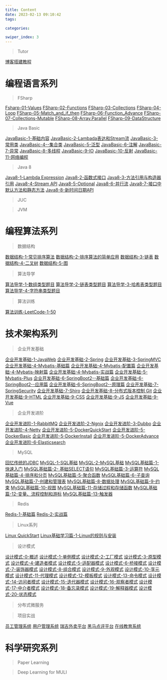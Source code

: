 ```yaml
---
title: Content
date: 2023-02-13 09:10:42
tags: 

categories: 

swiper_index: 3
---
```

> Tutor

[博客搭建教程](https://cyanzzy.github.io/2023/02/12/%E6%90%AD%E5%BB%BA%E5%8D%9A%E5%AE%A2%E6%95%99%E7%A8%8B/)
# 编程语言系列
> FSharp

[Fsharp-01-Values](https://cyanzzy.github.io/2023/02/12/Fsharp-01-Values/)
[FSharp-02-Functions](https://cyanzzy.github.io/2023/02/13/FSharp-02-Functions/)
[FSharp-03-Collections](https://cyanzzy.github.io/2023/02/14/FSharp-03-Collections/)
[FSharp-04-Loop](https://cyanzzy.github.io/2023/02/15/FSharp-04-Loop/)
[FSharp-05-Match_and_if_then](https://cyanzzy.github.io/2023/02/16/FSharp-05-Match-and-if-then/)
[FSharp-06-Function_Advance](https://cyanzzy.github.io/2023/02/20/FSharp-06-Function-Advance/)
[FSharp-07-Collections-Mutable](https://cyanzzy.github.io/2023/02/22/FSharp-07-Collections-Mutable/)
[FSharp-08-Array.Parallel](https://cyanzzy.github.io/2023/02/24/FSharp-08-Array-Parallel/)
[FSharp-09-DataStructure](https://cyanzzy.github.io/2023/02/27/FSharp-09-DataStructure/)

> Java Basic

[JavaBasic-1-基础内容](https://cyanzzy.github.io/2023/03/16/JavaBasic-1-%E5%9F%BA%E7%A1%80%E5%86%85%E5%AE%B9/)
[JavaBasic-2-Lambada表达和Stream流](https://cyanzzy.github.io/2023/03/16/JavaBasic-2-Lambada%E8%A1%A8%E8%BE%BE%E5%92%8CStream%E6%B5%81/)
[JavaBasic-3-常用类](https://cyanzzy.github.io/2023/03/16/JavaBasic-3-%E5%B8%B8%E7%94%A8%E7%B1%BB/)
[JavaBasic-4--集合类](https://cyanzzy.github.io/2023/03/16/JavaBasic-4-%E9%9B%86%E5%90%88%E7%B1%BB/)
[JavaBasic-5-泛型](https://cyanzzy.github.io/2023/03/16/JavaBasic-5-%E6%B3%9B%E5%9E%8B/)
[JavaBasic-6-注解](https://cyanzzy.github.io/2023/03/16/JavaBasic-6-%E6%B3%A8%E8%A7%A3/)
[JavaBasic-7-异常](https://cyanzzy.github.io/2023/03/16/JavaBasic-7-%E5%BC%82%E5%B8%B8/)
[JavaBasic-8-多线程](https://cyanzzy.github.io/2023/03/16/JavaBasic-8-%E5%A4%9A%E7%BA%BF%E7%A8%8B/)
[JavaBasic-9-IO](https://cyanzzy.github.io/2023/03/16/JavaBasic-9-IO/)
[JavaBasic-10-反射](https://cyanzzy.github.io/2023/03/16/JavaBasic-10-%E5%8F%8D%E5%B0%84/)
[JavaBasic-11-网络编程](https://cyanzzy.github.io/2023/03/16/JavaBasic-11-%E7%BD%91%E7%BB%9C%E7%BC%96%E7%A8%8B/)



> Java 8

[Java8-1-Lambda Expression](https://cyanzzy.github.io/2023/03/17/Java8-1-Lambda-Expression/)
[Java8-2-函数式接口](https://cyanzzy.github.io/2023/03/17/Java8-2-%E5%87%BD%E6%95%B0%E5%BC%8F%E6%8E%A5%E5%8F%A3/)
[Java8-3-方法引用与构造器引用](https://cyanzzy.github.io/2023/03/17/Java8-3-%E6%96%B9%E6%B3%95%E5%BC%95%E7%94%A8%E4%B8%8E%E6%9E%84%E9%80%A0%E5%99%A8%E5%BC%95%E7%94%A8/)
[Java8-4-Stream API](https://cyanzzy.github.io/2023/03/17/Java8-4-Stream-API/)
[Java8-5-Optional](https://cyanzzy.github.io/2023/03/17/Java8-5-Optional/)
[Java8-6-并行流](https://cyanzzy.github.io/2023/03/17/Java8-6-%E5%B9%B6%E8%A1%8C%E6%B5%81/)
[Java8-7-接口中默认方法和静态方法](https://cyanzzy.github.io/2023/03/17/Java8-7-%E6%8E%A5%E5%8F%A3%E4%B8%AD%E9%BB%98%E8%AE%A4%E6%96%B9%E6%B3%95%E5%92%8C%E9%9D%99%E6%80%81%E6%96%B9%E6%B3%95/)
[Java8-8-新时间日期API](https://cyanzzy.github.io/2023/03/17/Java8-8-%E6%96%B0%E6%97%B6%E9%97%B4%E6%97%A5%E6%9C%9FAPI/)

> JUC

> JVM

 

# 编程算法系列
> 数据结构

[数据结构-1-常见排序算法](https://cyanzzy.github.io/2023/02/13/%E6%95%B0%E6%8D%AE%E7%BB%93%E6%9E%84-1-%E5%B8%B8%E8%A7%81%E6%8E%92%E5%BA%8F%E7%AE%97%E6%B3%95/)
[数据结构-2-排序算法的简单应用](https://cyanzzy.github.io/2023/02/14/%E6%95%B0%E6%8D%AE%E7%BB%93%E6%9E%84-2-%E6%8E%92%E5%BA%8F%E7%AE%97%E6%B3%95%E7%9A%84%E7%AE%80%E5%8D%95%E5%BA%94%E7%94%A8/)
[数据结构-3-链表](https://cyanzzy.github.io/2023/02/23/%E6%95%B0%E6%8D%AE%E7%BB%93%E6%9E%84-3-%E9%93%BE%E8%A1%A8/)
[数据结构-4-二叉树](https://cyanzzy.github.io/2023/03/01/%E6%95%B0%E6%8D%AE%E7%BB%93%E6%9E%84-4-%E4%BA%8C%E5%8F%89%E6%A0%91/)
[数据结构-5-图](https://cyanzzy.github.io/2023/03/27/%E6%95%B0%E6%8D%AE%E7%BB%93%E6%9E%84-5-%E5%9B%BE/)

> 算法导学

[算法导学-1-数组类型题目](https://cyanzzy.github.io/2023/02/13/%E7%AE%97%E6%B3%95%E5%AF%BC%E5%AD%A6-1-%E6%95%B0%E7%BB%84%E7%B1%BB%E5%9E%8B%E9%A2%98%E7%9B%AE/)
[算法导学-2-链表类型题目](https://cyanzzy.github.io/2023/02/23/%E7%AE%97%E6%B3%95%E5%AF%BC%E5%AD%A6-2-%E9%93%BE%E8%A1%A8%E7%B1%BB%E5%9E%8B%E9%A2%98%E7%9B%AE/)
[算法导学-3-哈希表类型题目](https://cyanzzy.github.io/2023/03/08/%E7%AE%97%E6%B3%95%E5%AF%BC%E5%AD%A6-3-%E5%93%88%E5%B8%8C%E8%A1%A8%E7%B1%BB%E5%9E%8B%E9%A2%98%E7%9B%AE/)
[算法导学-4-字符串类型题目](https://cyanzzy.github.io/2023/04/11/%E7%AE%97%E6%B3%95%E5%AF%BC%E5%AD%A6-4-%E5%AD%97%E7%AC%A6%E4%B8%B2%E7%B1%BB%E5%9E%8B%E9%A2%98%E7%9B%AE/)

> 算法训练

[算法训练-LeetCode-1-50](https://cyanzzy.github.io/2023/05/12/%E7%AE%97%E6%B3%95%E8%AE%AD%E7%BB%83-LeetCode-1-50/)

# 技术架构系列

> 企业开发基础

[企业开发基础-1-JavaWeb](https://cyanzzy.github.io/2023/03/21/%E4%BC%81%E4%B8%9A%E5%BC%80%E5%8F%91%E5%9F%BA%E7%A1%80-1-JavaWeb/)
[企业开发基础-2-Spring](https://cyanzzy.github.io/2023/03/22/%E4%BC%81%E4%B8%9A%E5%BC%80%E5%8F%91%E5%9F%BA%E7%A1%80-2-Spring/)
[企业开发基础-3-SpringMVC](https://cyanzzy.github.io/2023/03/23/%E4%BC%81%E4%B8%9A%E5%BC%80%E5%8F%91%E5%9F%BA%E7%A1%80-3-SpringMVC/)
[企业开发基础-4-Mybatis-基础篇](https://cyanzzy.github.io/2023/03/25/%E4%BC%81%E4%B8%9A%E5%BC%80%E5%8F%91%E5%9F%BA%E7%A1%80-4-Mybatis-%E5%9F%BA%E7%A1%80%E7%AF%87/)
[企业开发基础-4-Mybatis-配置篇](https://cyanzzy.github.io/2023/03/25/%E4%BC%81%E4%B8%9A%E5%BC%80%E5%8F%91%E5%9F%BA%E7%A1%80-4-Mybatis-%E9%85%8D%E7%BD%AE%E7%AF%87/)
[企业开发基础-4-Mybatis-映射篇](https://cyanzzy.github.io/2023/03/25/%E4%BC%81%E4%B8%9A%E5%BC%80%E5%8F%91%E5%9F%BA%E7%A1%80-4-Mybatis-%E6%98%A0%E5%B0%84%E7%AF%87/)
[企业开发基础-4-Mybatis-实战篇](https://cyanzzy.github.io/2023/03/25/%E4%BC%81%E4%B8%9A%E5%BC%80%E5%8F%91%E5%9F%BA%E7%A1%80-4-Mybatis-%E5%AE%9E%E6%88%98%E7%AF%87/)
[企业开发基础-5-Mybatis-Plus](https://cyanzzy.github.io/2023/03/25/%E4%BC%81%E4%B8%9A%E5%BC%80%E5%8F%91%E5%9F%BA%E7%A1%80-5-Mybatis-Plus/)
[企业开发基础-6-SpringBoot2--基础篇](https://cyanzzy.github.io/2023/05/03/%E4%BC%81%E4%B8%9A%E5%BC%80%E5%8F%91%E5%9F%BA%E7%A1%80-6-SpringBoot2-%E5%9F%BA%E7%A1%80%E7%AF%87/)
[企业开发基础-6-SpringBoot2--应用篇](https://cyanzzy.github.io/2023/05/03/%E4%BC%81%E4%B8%9A%E5%BC%80%E5%8F%91%E5%9F%BA%E7%A1%80-6-SpringBoot2-%E5%BA%94%E7%94%A8%E7%AF%87/)
[企业开发基础-6-SpringBoot2--原理篇]()
[企业开发基础-7-SpringSecurity](https://cyanzzy.github.io/2023/05/04/%E4%BC%81%E4%B8%9A%E5%BC%80%E5%8F%91%E5%9F%BA%E7%A1%80-7-SpringSecurity/)
[企业开发基础-7-Shiro]()
[企业开发基础-8-分布式版本控制 Git](https://cyanzzy.github.io/2023/05/04/%E4%BC%81%E4%B8%9A%E5%BC%80%E5%8F%91%E5%9F%BA%E7%A1%80-8-%E5%88%86%E5%B8%83%E5%BC%8F%E7%89%88%E6%9C%AC%E6%8E%A7%E5%88%B6-Git/)
[企业开发基础-9-HTML](https://cyanzzy.github.io/2023/04/09/%E4%BC%81%E4%B8%9A%E5%BC%80%E5%8F%91%E5%9F%BA%E7%A1%80-9-HTML/)
[企业开发基础-9-CSS](https://cyanzzy.github.io/2023/05/04/%E4%BC%81%E4%B8%9A%E5%BC%80%E5%8F%91%E5%9F%BA%E7%A1%80-9-CSS/)
[企业开发基础-9-JS](https://cyanzzy.github.io/2023/05/04/%E4%BC%81%E4%B8%9A%E5%BC%80%E5%8F%91%E5%9F%BA%E7%A1%80-9-JS/)
[企业开发基础-9-Vue]()

> 企业开发进阶

[企业开发进阶-1-RabbitMQ]()
[企业开发进阶-2-Ngnix]()
[企业开发进阶-3-Dubbo]()
[企业开发进阶-4-Netty]()
[企业开发进阶-5-DockerQuickStart](https://cyanzzy.github.io/2023/07/16/%E4%BC%81%E4%B8%9A%E5%BC%80%E5%8F%91%E8%BF%9B%E9%98%B6-5-DockerQuickStart/)
[企业开发进阶-5-DockerBasic](https://cyanzzy.github.io/2023/07/16/%E4%BC%81%E4%B8%9A%E5%BC%80%E5%8F%91%E8%BF%9B%E9%98%B6-5-DockerBasic/)
[企业开发进阶-5-DockerInstall]()
[企业开发进阶-5-DockerAdvance]()
[企业开发进阶-6-Elasticsearch](https://cyanzzy.github.io/2023/07/16/%E4%BC%81%E4%B8%9A%E5%BC%80%E5%8F%91%E8%BF%9B%E9%98%B6-6-Elasticsearch/)    

> MySQL

[回忆传统的JDBC](https://cyanzzy.github.io/2023/05/27/%E5%9B%9E%E5%BF%86%E4%BC%A0%E7%BB%9F%E7%9A%84JDBC/)
[MySQL-1-SQL基础](https://cyanzzy.github.io/2023/05/02/%E6%95%B0%E6%8D%AE%E5%BA%93-1-SQL%E5%9F%BA%E7%A1%80/)
[MySQL-2-MySQL基础](https://cyanzzy.github.io/2023/05/02/%E6%95%B0%E6%8D%AE%E5%BA%93-2-MySQL%E5%9F%BA%E7%A1%80/)
[MySQL基础篇-1-快速入门](https://cyanzzy.github.io/2023/05/09/MySQL%E5%9F%BA%E7%A1%80%E7%AF%87-1-%E5%BF%AB%E9%80%9F%E5%85%A5%E9%97%A8/)
[MySQL基础篇-2- 基础SELECT语句](https://cyanzzy.github.io/2023/05/09/MySQL%E5%9F%BA%E7%A1%80%E7%AF%87-2-%E5%9F%BA%E7%A1%80SELECT%E8%AF%AD%E5%8F%A5/)
[MySQL基础篇-3-运算符](https://cyanzzy.github.io/2023/05/09/MySQL%E5%9F%BA%E7%A1%80%E7%AF%87-3-%E8%BF%90%E7%AE%97%E7%AC%A6/)
[MySQL基础篇-4-排序和分页](https://cyanzzy.github.io/2023/05/09/MySQL%E5%9F%BA%E7%A1%80%E7%AF%87-4-%E6%8E%92%E5%BA%8F%E5%92%8C%E5%88%86%E9%A1%B5/)
[MySQL基础篇-5-聚合函数](https://cyanzzy.github.io/2023/05/09/MySQL%E5%9F%BA%E7%A1%80%E7%AF%87-5-%E8%81%9A%E5%90%88%E5%87%BD%E6%95%B0/)
[MySQL基础篇-6-子查询](https://cyanzzy.github.io/2023/05/09/MySQL%E5%9F%BA%E7%A1%80%E7%AF%87-6-%E5%AD%90%E6%9F%A5%E8%AF%A2/)
[MySQL基础篇-7-创建和管理表](https://cyanzzy.github.io/2023/05/09/MySQL%E5%9F%BA%E7%A1%80%E7%AF%87-7-%E5%88%9B%E5%BB%BA%E5%92%8C%E7%AE%A1%E7%90%86%E8%A1%A8/)
[MySQL基础篇-8-数据处理](https://cyanzzy.github.io/2023/05/09/MySQL%E5%9F%BA%E7%A1%80%E7%AF%87-8-%E6%95%B0%E6%8D%AE%E5%A4%84%E7%90%86/)
[MySQL基础篇-9-约束](https://cyanzzy.github.io/2023/05/09/MySQL%E5%9F%BA%E7%A1%80%E7%AF%87-9-%E7%BA%A6%E6%9D%9F/)
[MySQL基础篇-10-视图](https://cyanzzy.github.io/2023/05/09/MySQL%E5%9F%BA%E7%A1%80%E7%AF%87-10-%E8%A7%86%E5%9B%BE/)
[MySQL基础篇-11-存储过程和存储函数](https://cyanzzy.github.io/2023/05/09/MySQL%E5%9F%BA%E7%A1%80%E7%AF%87-11-%E5%AD%98%E5%82%A8%E8%BF%87%E7%A8%8B%E5%92%8C%E5%AD%98%E5%82%A8%E5%87%BD%E6%95%B0/)
[MySQL基础篇-12-变量、流程控制和游标](https://cyanzzy.github.io/2023/05/09/MySQL%E5%9F%BA%E7%A1%80%E7%AF%87-12-%E5%8F%98%E9%87%8F%E3%80%81%E6%B5%81%E7%A8%8B%E6%8E%A7%E5%88%B6%E5%92%8C%E6%B8%B8%E6%A0%87/)
[MySQL基础篇-13-触发器](https://cyanzzy.github.io/2023/05/09/MySQL%E5%9F%BA%E7%A1%80%E7%AF%87-13-%E8%A7%A6%E5%8F%91%E5%99%A8/)

> Redis

[Redis-1-基础篇](https://cyanzzy.github.io/2023/05/12/Redis-1-%E5%9F%BA%E7%A1%80%E7%AF%87/)
[Redis-2-实战篇](https://cyanzzy.github.io/2023/05/28/Redis-2-%E5%AE%9E%E6%88%98%E7%AF%87/)

> Linux系列

[Linux QuickStart](https://cyanzzy.github.io/2023/05/11/Linux-QuickStart/)
[Linux基础学习篇-1-Linux的规则与安装](https://cyanzzy.github.io/2023/05/12/Linux%E5%9F%BA%E7%A1%80%E5%AD%A6%E4%B9%A0%E7%AF%87-1-Linux%E7%9A%84%E8%A7%84%E5%88%99%E4%B8%8E%E5%AE%89%E8%A3%85/)


> 设计模式

[设计模式-0-概述](https://cyanzzy.github.io/2023/05/12/%E8%AE%BE%E8%AE%A1%E6%A8%A1%E5%BC%8F-0-%E6%A6%82%E8%BF%B0/)
[设计模式-1-单例模式](https://cyanzzy.github.io/2023/05/13/%E8%AE%BE%E8%AE%A1%E6%A8%A1%E5%BC%8F-1-%E5%8D%95%E4%BE%8B%E6%A8%A1%E5%BC%8F/)
[设计模式-2-工厂模式](https://cyanzzy.github.io/2023/05/14/%E8%AE%BE%E8%AE%A1%E6%A8%A1%E5%BC%8F-2-%E5%B7%A5%E5%8E%82%E6%A8%A1%E5%BC%8F/)
[设计模式-3-原型模式](https://cyanzzy.github.io/2023/05/23/%E8%AE%BE%E8%AE%A1%E6%A8%A1%E5%BC%8F-3-%E5%8E%9F%E5%9E%8B%E6%A8%A1%E5%BC%8F/)
[设计模式-4-建造者模式](https://cyanzzy.github.io/2023/05/24/%E8%AE%BE%E8%AE%A1%E6%A8%A1%E5%BC%8F-4-%E5%BB%BA%E9%80%A0%E8%80%85%E6%A8%A1%E5%BC%8F/)
[设计模式-5-适配器模式](https://cyanzzy.github.io/2023/05/25/%E8%AE%BE%E8%AE%A1%E6%A8%A1%E5%BC%8F-5-%E9%80%82%E9%85%8D%E5%99%A8%E6%A8%A1%E5%BC%8F/)
[设计模式-6-桥接模式](https://cyanzzy.github.io/2023/05/27/%E8%AE%BE%E8%AE%A1%E6%A8%A1%E5%BC%8F-6-%E6%A1%A5%E6%8E%A5%E6%A8%A1%E5%BC%8F/)
[设计模式-7-装饰器模式](https://cyanzzy.github.io/2023/05/28/%E8%AE%BE%E8%AE%A1%E6%A8%A1%E5%BC%8F-7-%E8%A3%85%E9%A5%B0%E5%99%A8%E6%A8%A1%E5%BC%8F/)
[设计模式-8-组合模式](https://cyanzzy.github.io/2023/05/29/%E8%AE%BE%E8%AE%A1%E6%A8%A1%E5%BC%8F-8-%E7%BB%84%E5%90%88%E6%A8%A1%E5%BC%8F/)
[设计模式-9-外观模式](https://cyanzzy.github.io/2023/06/07/%E8%AE%BE%E8%AE%A1%E6%A8%A1%E5%BC%8F-10-%E5%A4%96%E8%A7%82%E6%A8%A1%E5%BC%8F/)
[设计模式-10-享元模式](https://cyanzzy.github.io/2023/06/09/%E8%AE%BE%E8%AE%A1%E6%A8%A1%E5%BC%8F-10-%E4%BA%AB%E5%85%83%E6%A8%A1%E5%BC%8F/)
[设计模式-11-代理模式](https://cyanzzy.github.io/2023/06/11/%E8%AE%BE%E8%AE%A1%E6%A8%A1%E5%BC%8F-11-%E4%BB%A3%E7%90%86%E6%A8%A1%E5%BC%8F/)
[设计模式-12-模板模式](https://cyanzzy.github.io/2023/07/14/%E8%AE%BE%E8%AE%A1%E6%A8%A1%E5%BC%8F-12-%E6%A8%A1%E6%9D%BF%E6%A8%A1%E5%BC%8F/)
[设计模式-13-命令模式](https://cyanzzy.github.io/2023/07/15/%E8%AE%BE%E8%AE%A1%E6%A8%A1%E5%BC%8F-13-%E5%91%BD%E4%BB%A4%E6%A8%A1%E5%BC%8F/)
[设计模式-14-访问者模式](https://cyanzzy.github.io/2023/07/16/%E8%AE%BE%E8%AE%A1%E6%A8%A1%E5%BC%8F-14-%E8%AE%BF%E9%97%AE%E8%80%85%E6%A8%A1%E5%BC%8F/)
[设计模式-15-迭代器模式](https://cyanzzy.github.io/2023/07/17/%E8%AE%BE%E8%AE%A1%E6%A8%A1%E5%BC%8F-15-%E8%BF%AD%E4%BB%A3%E5%99%A8%E6%A8%A1%E5%BC%8F/)
[设计模式-16-观察者模式]()
[设计模式-17-中介者模式]()
[设计模式-18-备忘录模式]()
[设计模式-19-解释器模式]()
[设计模式-20-状态模式]()


> 分布式微服务

> 项目实战

[员工管理系统](https://gitee.com/cyanzzy/ems)
[用户管理系统](https://gitee.com/cyanzzy/user-center)
[瑞吉外卖平台](https://gitee.com/cyanzzy/reggie)
[黑马点评平台](https://gitee.com/cyanzzy/hmdp)
[在线教育系统](https://gitee.com/cyanzzy/online-education)


# 科学研究系列

> Paper Learning

> Deep Learning for MULI